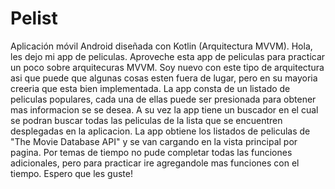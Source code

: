 # Pelist
Aplicación móvil Android diseñada con Kotlin (Arquitectura MVVM).
Hola, les dejo mi app de peliculas. Aproveche esta app de peliculas para practicar un poco sobre arquitecuras MVVM. Soy nuevo con este tipo de arquitectura
asi que puede que algunas cosas esten fuera de lugar, pero en su mayoria creeria que esta bien implementada.
La app consta de un listado de peliculas populares, cada una de ellas puede ser presionada para obtener mas informacion se se desea. A su vez la app
tiene un buscador en el cual se podran buscar todas las peliculas de la lista que se encuentren desplegadas en la aplicacion.
La app obtiene los listados de peliculas de "The Movie Database API" y se van cargando en la vista principal por pagina.
Por temas de tiempo no pude completar todas las funciones adicionales, pero para practicar ire agregandole mas funciones con el tiempo.
Espero que les guste!
